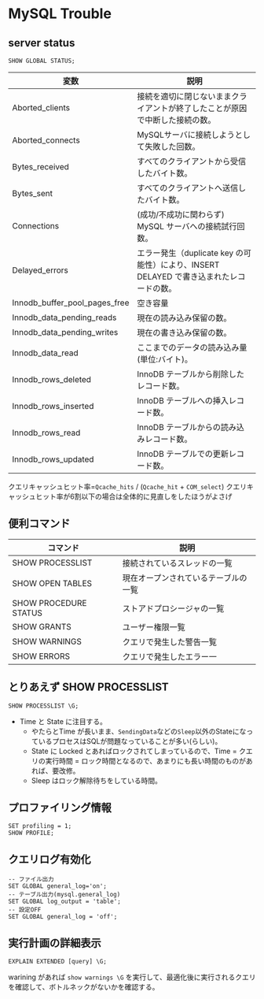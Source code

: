 MySQL Trouble
=============

## server status

```
SHOW GLOBAL STATUS;
```

変数                          |説明                                                                                        
------------------------------|--------------------------------------------------------------------------------------------
Aborted_clients               |接続を適切に閉じないままクライアントが終了したことが原因で中断した接続の数。                
Aborted_connects              |MySQLサーバに接続しようとして失敗した回数。                                                 
Bytes_received                |すべてのクライアントから受信したバイト数。                                                  
Bytes_sent                    |すべてのクライアントへ送信したバイト数。                                                    
Connections                   |(成功/不成功に関わらず) MySQL サーバへの接続試行回数。                                      
Delayed_errors                |エラー発生（duplicate key の可能性）により、INSERT DELAYED で書き込まれたレコードの数。     
Innodb_buffer_pool_pages_free |空き容量                                                                                    
Innodb_data_pending_reads     |現在の読み込み保留の数。                                                                    
Innodb_data_pending_writes    |現在の書き込み保留の数。                                                                    
Innodb_data_read              |ここまでのデータの読み込み量 (単位:バイト)。                                                
Innodb_rows_deleted           |InnoDB テーブルから削除したレコード数。                                                     
Innodb_rows_inserted          |InnoDB テーブルへの挿入レコード数。                                                         
Innodb_rows_read              |InnoDB テーブルからの読み込みレコード数。                                                   
Innodb_rows_updated           |InnoDB テーブルでの更新レコード数。                                                         

クエリキャッシュヒット率=`Qcache_hits` / (`Qcache_hit` + `COM_select`)
クエリキャッシュヒット率が6割以下の場合は全体的に見直しをしたほうがよさげ

## 便利コマンド

コマンド              |説明                                
----------------------|------------------------------------
SHOW PROCESSLIST      |接続されているスレッドの一覧        
SHOW OPEN TABLES      |現在オープンされているテーブルの一覧
SHOW PROCEDURE STATUS |ストアドプロシージャの一覧          
SHOW GRANTS           |ユーザー権限一覧                    
SHOW WARNINGS         |クエリで発生した警告一覧            
SHOW ERRORS           |クエリで発生したエラー一            

## とりあえず SHOW PROCESSLIST

```
SHOW PROCESSLIST \G;
```

- Time と State に注目する。
	- やたらとTime が長いまま、`SendingData`などの`Sleep`以外のStateになっているプロセスはSQLが問題なっていることが多い(らしい)。
	- State に Locked とあればロックされてしまっているので、Time = クエリの実行時間 = ロック時間となるので、あまりにも長い時間のものがあれば、要改修。
	- Sleep はロック解除待ちをしている時間。


## プロファイリング情報

```
SET profiling = 1;
SHOW PROFILE;
```

## クエリログ有効化

```
-- ファイル出力
SET GLOBAL general_log='on';
-- テーブル出力(mysql.general_log)
SET GLOBAL log_output = 'table';
-- 設定OFF
SET GLOBAL general_log = 'off';
```

## 実行計画の詳細表示

```
EXPLAIN EXTENDED [query] \G;
```

warining があれば `show warnings \G` を実行して、最適化後に実行されるクエリを確認して、ボトルネックがないかを確認する。

